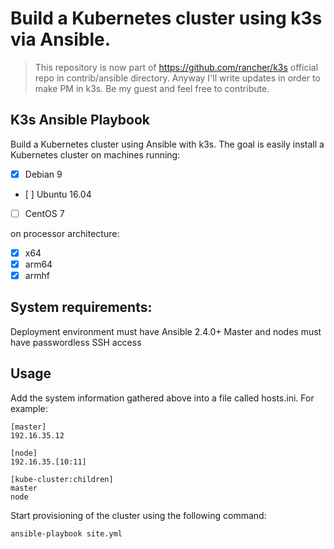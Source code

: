 # Build a Kubernetes cluster using k3s via Ansible.

> This repository is now part of https://github.com/rancher/k3s official repo in contrib/ansible directory.
> Anyway I'll write updates in order to make PM in k3s.
> Be my guest and feel free to contribute.

## K3s Ansible Playbook

Build a Kubernetes cluster using Ansible with k3s. The goal is easily install a Kubernetes cluster on machines running:

- [X] Debian 9
- [ ] Ubuntu 16.04
- [ ] CentOS 7

on processor architecture:

- [X] x64
- [X] arm64
- [X] armhf

## System requirements:

Deployment environment must have Ansible 2.4.0+
Master and nodes must have passwordless SSH access

## Usage

Add the system information gathered above into a file called hosts.ini. For example:

```
[master]
192.16.35.12

[node]
192.16.35.[10:11]

[kube-cluster:children]
master
node
```

Start provisioning of the cluster using the following command:

```
ansible-playbook site.yml
```

